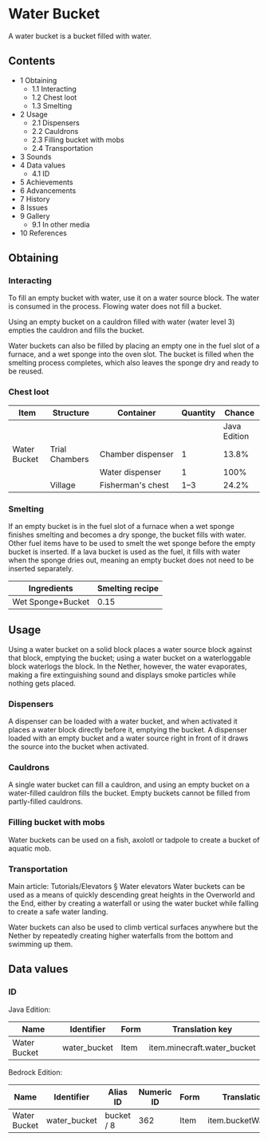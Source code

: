 # Water Bucket
A water bucket is a bucket filled with water.

## Contents
- 1 Obtaining
	- 1.1 Interacting
	- 1.2 Chest loot
	- 1.3 Smelting
- 2 Usage
	- 2.1 Dispensers
	- 2.2 Cauldrons
	- 2.3 Filling bucket with mobs
	- 2.4 Transportation
- 3 Sounds
- 4 Data values
	- 4.1 ID
- 5 Achievements
- 6 Advancements
- 7 History
- 8 Issues
- 9 Gallery
	- 9.1 In other media
- 10 References

## Obtaining
### Interacting
To fill an empty bucket with water, use it on a water source block. The water is consumed in the process. Flowing water does not fill a bucket.

Using an empty bucket on a cauldron filled with water (water level 3) empties the cauldron and fills the bucket.

Water buckets can also be filled by placing an empty one in the fuel slot of a furnace, and a wet sponge into the oven slot. The bucket is filled when the smelting process completes, which also leaves the sponge dry and ready to be reused.

### Chest loot
| Item         | Structure      | Container         | Quantity | Chance       |
|--------------|----------------|-------------------|----------|--------------|
|              |                |                   |          | Java Edition |
| Water Bucket | Trial Chambers | Chamber dispenser | 1        | 13.8%        |
|              |                | Water dispenser   | 1        | 100%         |
|              | Village        | Fisherman's chest | 1–3      | 24.2%        |

### Smelting
If an empty bucket is in the fuel slot of a furnace  when a wet sponge finishes smelting and becomes a dry sponge, the bucket fills with water. Other fuel items have to be used to smelt the wet sponge before the empty bucket is inserted. If a lava bucket is used as the fuel, it fills with water when the sponge dries out, meaning an empty bucket does not need to be inserted separately.

| Ingredients       | Smelting recipe |
|-------------------|-----------------|
| Wet Sponge+Bucket | 0.15            |

## Usage
Using a water bucket on a solid block places a water source block against that block, emptying the bucket; using a water bucket on a waterloggable block waterlogs the block. In the Nether, however, the water evaporates, making a fire extinguishing sound and displays smoke particles while nothing gets placed.

### Dispensers
A dispenser can be loaded with a water bucket, and when activated it places a water block directly before it, emptying the bucket. A dispenser loaded with an empty bucket and a water source right in front of it draws the source into the bucket when activated.

### Cauldrons
A single water bucket can fill a cauldron, and using an empty bucket on a water-filled cauldron fills the bucket. Empty buckets cannot be filled from partly-filled cauldrons.

### Filling bucket with mobs
Water buckets can be used on a fish, axolotl or tadpole to create a bucket of aquatic mob.

### Transportation
Main article: Tutorials/Elevators § Water elevators
Water buckets can be used as a means of quickly descending great heights in the Overworld and the End, either by creating a waterfall or using the water bucket while falling to create a safe water landing.

Water buckets can also be used to climb vertical surfaces anywhere but the Nether by repeatedly creating higher waterfalls from the bottom and swimming up them.

## Data values
### ID
Java Edition:

| Name         | Identifier   | Form | Translation key             |
|--------------|--------------|------|-----------------------------|
| Water Bucket | water_bucket | Item | item.minecraft.water_bucket |

Bedrock Edition:

| Name         | Identifier   | Alias ID   | Numeric ID | Form | Translation key       |
|--------------|--------------|------------|------------|------|-----------------------|
| Water Bucket | water_bucket | bucket / 8 | 362        | Item | item.bucketWater.name |

